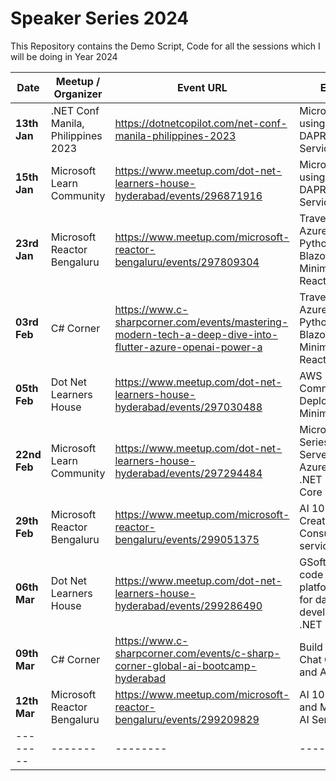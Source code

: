 # Speaker Series 2024

This Repository contains the Demo Script, Code for all the sessions which I will be doing in Year 2024

| Date    | Meetup / Organizer | Event URL | Event Title |
| -------- | ------- | -------- | ------- |
| **13th Jan** | .NET Conf Manila, Philippines 2023 | <https://dotnetcopilot.com/net-conf-manila-philippines-2023> | Microservices using .NET 8, and DAPR (Service to Service Invocation) |
| **15th Jan** | Microsoft Learn Community | <https://www.meetup.com/dot-net-learners-house-hyderabad/events/296871916> | Microservices using .NET 8, and DAPR (Service to Service Invocation) |
| **23rd Jan** | Microsoft Reactor Bengaluru | <https://www.meetup.com/microsoft-reactor-bengaluru/events/297809304> | Travels Solution - Azure Open AI, Python Flask, .NET Blazor Server, Minimal API, and ReactJS |
| **03rd Feb** | C# Corner | <https://www.c-sharpcorner.com/events/mastering-modern-tech-a-deep-dive-into-flutter-azure-openai-power-a> | Travels Solution - Azure Open AI, Python Flask, .NET Blazor Server, Minimal API, and ReactJS |
| **05th Feb** | Dot Net Learners House | <https://www.meetup.com/dot-net-learners-house-hyderabad/events/297030488> | AWS - Code Commit, Build, Deploy with .NET 8 Minimal API |
| **22nd Feb** | Microsoft Learn Community | <https://www.meetup.com/dot-net-learners-house-hyderabad/events/297294484> | Microservices Series - MS SQL Server, Docker, Azure Data Studio, .NET 8, and EF Core |
| **29th Feb** | Microsoft Reactor Bengaluru | <https://www.meetup.com/microsoft-reactor-bengaluru/events/299051375> | AI 102 - Prepare, Create, and Consume Azure AI services |
| **06th Mar** | Dot Net Learners House | <https://www.meetup.com/dot-net-learners-house-hyderabad/events/299286490> | GSoftApp - Low-code platform/framework for database apps development based .NET |
| **09th Mar** | C# Corner | <https://www.c-sharpcorner.com/events/c-sharp-corner-global-ai-bootcamp-hyderabad> | Build your own Chat GPT with .NET and Azure Open AI |
| **12th Mar** | Microsoft Reactor Bengaluru | <https://www.meetup.com/microsoft-reactor-bengaluru/events/299209829> | AI 102 - Secure and Monitor Azure AI Services |
| -------- | ------- | -------- | ------- |
